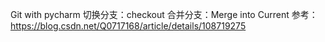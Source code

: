 Git with pycharm
切换分支：checkout
合并分支：Merge into Current
参考：https://blog.csdn.net/Q0717168/article/details/108719275
